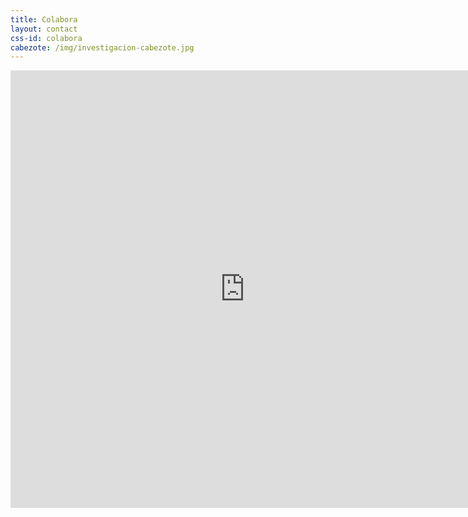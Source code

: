 ```yaml
---
title: Colabora
layout: contact
css-id: colabora
cabezote: /img/investigacion-cabezote.jpg
---
```

<iframe src="https://martinez.typeform.com/to/ABbL1V" width="750" height="700" frameborder="0" marginheight="0" marginwidth="80" align="center">Cargando…</iframe>
